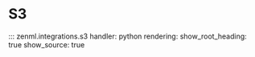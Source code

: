 # S3

::: zenml.integrations.s3
    handler: python
    rendering:
      show_root_heading: true
      show_source: true
